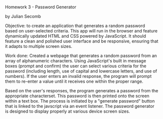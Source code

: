 Homework 3 - Password Generator

by Julian Secomb

Objective: to create an application that generates a random password based on user-selected criteria. This app will run in the browser and feature dynamically updated HTML and CSS powered by JavaScript. It should feature a clean and polished user interface and be responsive, ensuring that it adapts to multiple screen sizes.

Work done: Created a webpage that generates a random password from an array of alphanumeric characters. Using JavaScript's built in message boxes (prompt and confirm) the user can select various criteria for the password (including length, use of capital and lowercase letters, and use of numbers). If the user enters an invalid response, the program will prompt them to re-enter a value until it receives one within the proper range.

Based on the user's responses, the program generates a password from the appropriate characterset. This password is then printed onto the screen within a text box. The process is initiated by a "generate password" button that is linked to the javscript via an event listener. The password generator is designed to display properly at various device screen sizes.

